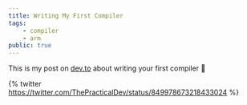 ```yaml
---
title: Writing My First Compiler
tags:
    - compiler
    - arm
public: true
---
```

This is my post on [dev.to](https://dev.to) about writing your first compiler 💪

{% twitter https://twitter.com/ThePracticalDev/status/849978673218433024 %}
